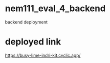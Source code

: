 # nem111_eval_4_backend
backend deployment


# deployed link

https://busy-lime-indri-kit.cyclic.app/